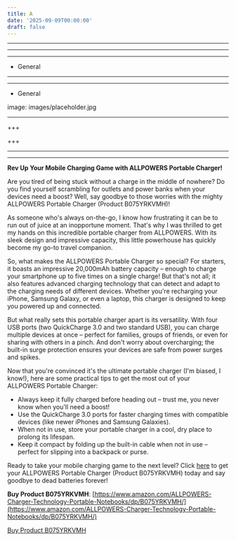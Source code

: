 ```yaml
---
title: A
date: '2025-09-09T00:00:00'
draft: false
---
```


---



---

---




- General
---

---

- General

image: images/placeholder.jpg

---

+++






+++





---



---
**Rev Up Your Mobile Charging Game with ALLPOWERS Portable Charger!**

Are you tired of being stuck without a charge in the middle of nowhere? Do you find yourself scrambling for outlets and power banks when your devices need a boost? Well, say goodbye to those worries with the mighty ALLPOWERS Portable Charger (Product B075YRKVMH)!

As someone who's always on-the-go, I know how frustrating it can be to run out of juice at an inopportune moment. That's why I was thrilled to get my hands on this incredible portable charger from ALLPOWERS. With its sleek design and impressive capacity, this little powerhouse has quickly become my go-to travel companion.

So, what makes the ALLPOWERS Portable Charger so special? For starters, it boasts an impressive 20,000mAh battery capacity – enough to charge your smartphone up to five times on a single charge! But that's not all; it also features advanced charging technology that can detect and adapt to the charging needs of different devices. Whether you're recharging your iPhone, Samsung Galaxy, or even a laptop, this charger is designed to keep you powered up and connected.

But what really sets this portable charger apart is its versatility. With four USB ports (two QuickCharge 3.0 and two standard USB), you can charge multiple devices at once – perfect for families, groups of friends, or even for sharing with others in a pinch. And don't worry about overcharging; the built-in surge protection ensures your devices are safe from power surges and spikes.

Now that you're convinced it's the ultimate portable charger (I'm biased, I know!), here are some practical tips to get the most out of your ALLPOWERS Portable Charger:

* Always keep it fully charged before heading out – trust me, you never know when you'll need a boost!
* Use the QuickCharge 3.0 ports for faster charging times with compatible devices (like newer iPhones and Samsung Galaxies).
* When not in use, store your portable charger in a cool, dry place to prolong its lifespan.
* Keep it compact by folding up the built-in cable when not in use – perfect for slipping into a backpack or purse.

Ready to take your mobile charging game to the next level? Click [here](https://www.amazon.com/ALLPOWERS-Charger-Technology-Portable-Notebooks/dp/B075YRKVMH/) to get your ALLPOWERS Portable Charger (Product B075YRKVMH) today and say goodbye to dead batteries forever!

**Buy Product B075YRKVMH**: [https://www.amazon.com/ALLPOWERS-Charger-Technology-Portable-Notebooks/dp/B075YRKVMH/](https://www.amazon.com/ALLPOWERS-Charger-Technology-Portable-Notebooks/dp/B075YRKVMH/)

[Buy Product B075YRKVMH](https://www.amazon.com/ALLPOWERS-Charger-Technology-Portable-Notebooks/dp/B075YRKVMH/)